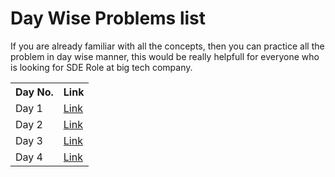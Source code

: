 # Day Wise Problems list

If you are already familiar with all the concepts, then you can practice all the problem in day wise manner, this would be really helpfull for everyone who is looking for SDE Role at big tech company.

<table>
  <tr>
    <th>Day No.</th>
    <th>Link</th>
  </tr>
  <tr>
    <td>Day 1</td>
    <td><a href="https://github.com/baidya-ripan-024/strivers-sde-sheet/blob/main/_days/Day%201.md">Link</a></td>
  </tr>
  <tr>
    <td>Day 2</td>
    <td><a href="https://github.com/baidya-ripan-024/strivers-sde-sheet/blob/main/_days/Day%202.md">Link</a></td>
  </tr>
  <tr>
    <td>Day 3</td>
    <td><a href="https://github.com/baidya-ripan-024/strivers-sde-sheet/blob/main/_days/Day%203.md">Link</a></td>
  </tr>
   <tr>
    <td>Day 4</td>
    <td><a href="https://github.com/baidya-ripan-024/strivers-sde-sheet/blob/main/_days/Day%204.md">Link</a></td>
  </tr>
 
</table>